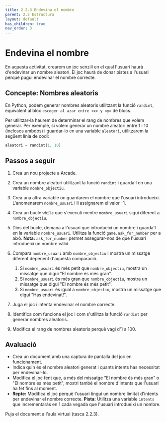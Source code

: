 ```yaml
---
title: 2.2.3 Endevina el nombre
parent: 2.2 Estructura
layout: default
has_children: true
nav_order: 3
---
```


# Endevina el nombre

En aquesta activitat, crearem un joc senzill en el qual l'usuari haurà d'endevinar un nombre aleatori. El joc haurà de donar pistes a l'usuari perquè pugui endevinar el nombre correcte.

## Concepte: Nombres aleatoris

En Python, podem generar nombres aleatoris utilitzant la funció `randint`, equivalent al bloc `escoger al azar entre <x> y <y>` de blocs.

Per utilitzar-la haurem de determinar el rang de nombres que volem generar. Per exemple, si volem generar un nombre aleatori entre 1 i 10 (inclosos ambdós) i guardar-lo en una variable `aleatori`, utilitzarem la següent línia de codi:

```python
aleatori = randint(1, 10)
```

## Passos a seguir

1. Crea un nou projecte a Arcade.
2. Crea un nombre aleatori utilitzant la funció `randint` i guarda'l en una variable `nombre_objectiu`.
3. Crea una altra variable on guardarem el nombre que l'usuari introdueixi. L'anomenarem `nombre_usuari` i li assignarem el valor -1.
4. Crea un bucle `while` que s'executi mentre `nombre_usuari` sigui diferent a `nombre_objectiu`.
5. Dins del bucle, demana a l'usuari que introdueixi un nombre i guarda'l en la variable `nombre_usuari`. Utilitza la funció `game.ask_for_number` per a això. **Nota:** `ask_for_number` permet assegurar-nos de que l'usuari introdueixi un nombre vàlid.
6. Compara `nombre_usuari` amb `nombre_objectiu` i mostra un missatge diferent depenent d'aquesta comparació.

   1. Si `nombre_usuari` és més petit que `nombre_objectiu`, mostra un missatge que digui "El nombre és més gran".
   2. Si `nombre_usuari` és més gran que `nombre_objectiu`, mostra un missatge que digui "El nombre és més petit".
   3. Si `nombre_usuari` és igual a `nombre_objectiu`, mostra un missatge que digui "Has endevinat!".

7. Juga el joc i intenta endevinar el nombre correcte.
8. Identifica com funciona el joc i com s'utilitza la funció `randint` per generar nombres aleatoris.
9. Modifica el rang de nombres aleatoris perquè vagi d'1 a 100.

## Avaluació

- Crea un document amb una captura de pantalla del joc en funcionament.
- Indica quin és el nombre aleatori generat i quants intents has necessitat per endevinar-lo.
- Modifica el joc fent que, a més del missatge "El nombre és més gran" o "El nombre és més petit", mostri també el nombre d'intents que l'usuari ha fet fins al moment.
- **Repte:** Modifica el joc perquè l'usuari tingui un nombre limitat d'intents per endevinar el nombre correcte. **Pista:** Utilitza una variable `intents` que incrementaràs en 1 cada vegada que l'usuari introdueixi un nombre.

Puja el document a l'aula virtual (tasca 2.2.3).
